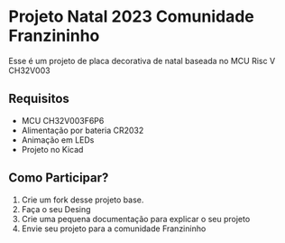# Projeto Natal 2023 Comunidade Franzininho

Esse é um projeto de placa decorativa de natal baseada no MCU Risc V CH32V003

## Requisitos 
 - MCU CH32V003F6P6
 - Alimentação por bateria CR2032
 - Animação em LEDs
 - Projeto no Kicad


## Como Participar?
1. Crie um fork desse projeto base.
2. Faça o seu Desing
3. Crie uma pequena documentação para explicar o seu projeto
4. Envie seu projeto para a comunidade Franzininho



